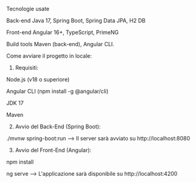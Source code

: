 Tecnologie usate

Back-end	          Java 17, Spring Boot, Spring Data JPA, H2 DB

Front-end	          Angular 16+, TypeScript, PrimeNG

Build tools	        Maven (back-end), Angular CLI.

Come avviare il progetto in locale:

1. Requisiti:

Node.js (v18 o superiore)

Angular CLI (npm install -g @angular/cli)

JDK 17

Maven

2. Avvio del Back-End (Spring Boot):

./mvnw spring-boot:run --> Il server sarà avviato su http://localhost:8080

3. Avvio del Front-End (Angular):

npm install

ng serve --> L'applicazione sarà disponibile su http://localhost:4200
